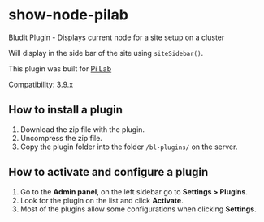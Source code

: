 # show-node-pilab
Bludit Plugin - Displays current node for a site setup on a cluster

Will display in the side bar of the site using `siteSidebar()`. 

This plugin was built for [Pi Lab](https://pilab.dev)

Compatibility: 3.9.x

## How to install a plugin
1. Download the zip file with the plugin.
2. Uncompress the zip file.
3. Copy the plugin folder into the folder `/bl-plugins/` on the server.

## How to activate and configure a plugin
1. Go to the **Admin panel**, on the left sidebar go to **Settings > Plugins**.
2. Look for the plugin on the list and click **Activate**.
3. Most of the plugins allow some configurations when clicking **Settings**.
